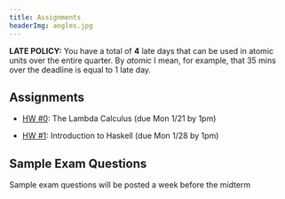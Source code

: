 ```yaml
---
title: Assignments
headerImg: angles.jpg
---
```


**LATE POLICY:** You have a total of **4** late days
that can be used in atomic units over the entire
quarter. By *atomic* I mean, for example, that 35
mins over the deadline is equal to 1 late day.

## Assignments

- [HW #0](https://github.com/cse130-wi19/00-lambda): The Lambda Calculus (due Mon 1/21 by 1pm)

- [HW #1](https://github.com/cse130-wi19/01-haskell): Introduction to Haskell (due Mon 1/28 by 1pm)

<!--
- [HW #2](https://github.com/cse130-sp18/02-random-art): Random Art (due ~~Fri 4/27~~ Mon 4/30 by 23:59pm)

- [HW #3](https://github.com/cse130-sp18/03-fold): All about Fold (due Fri 5/11 by 23:59pm)

- [HW #4](https://github.com/cse130-sp18/04-nano): Nano (due ~~Fri 5/18~~ Tue 5/22 by 23:59pm)

- [HW #5](https://github.com/cse130-sp18/05-types): Type Inference for Nano (due ~~Mon 5/28~~ Fri 6/1 by 23:59pm)

- [HW #6](https://github.com/cse130-sp18/06-prolog): The Logical Conclusion (due Fri 6/8 by 23:59pm)
-->


## Sample Exam Questions

Sample exam questions will be posted a week before the midterm

<!--
Note: 2018 exams are the most representative. 
Older exams use OCaml instead of Haskell.
Check out these [lecture notes](https://ucsd-cse130.github.io/web/lectures/02-haskell.html) 
for a comparison between the two languages.

- [Midterm Sp 18](/static/raw/130-midterm-sp18.pdf),
  [Midterm Sp 15](/static/raw/midterm-sp15.pdf),
  [Midterm Sp 14](/static/raw/midterm-sp14.pdf),
  [Midterm Sp 12](/static/raw/midterm-sp12.pdf),
  [Midterm Wi 12](/static/raw/midterm-wi12.pdf).

- [Final Sp 18](/static/raw/130-final-sp18.pdf),
  [Final Sp 14](/static/raw/final-sp14.pdf),
  [Final Fa 12](/static/raw/final-fa12.pdf),
  [Final Sp 12](/static/raw/final-sp12.pdf),
  [Final Fa 11](/static/raw/final-fa11.pdf),
  [Final Wi 11](/static/raw/final-wi11.pdf).
-->
